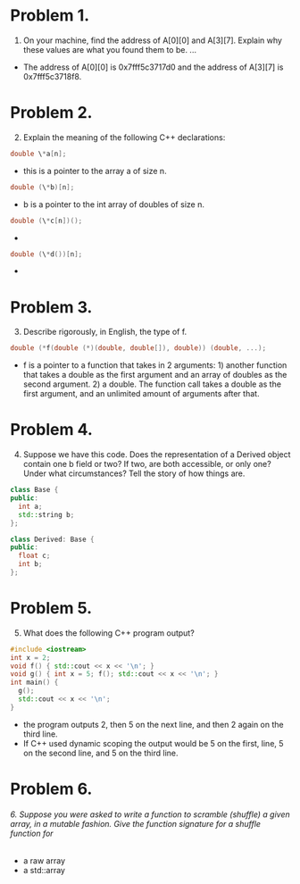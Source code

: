 # Problem 1.
1. On your machine, find the address of A[0][0] and A[3][7]. Explain why these values are what you found them to be. ...

- The address of A[0]\[0] is 0x7fff5c3717d0 and the address of A[3][7] is 0x7fff5c3718f8.

# Problem 2.
2. Explain the meaning of the following C++ declarations:
```cpp
double \*a[n];
```
- this is a pointer to the array a of size n.

 ```cpp
 double (\*b)[n];
 ```
- b is a pointer to the int array of doubles of size n.

```cpp
double (\*c[n])();
```
-

```cpp
double (\*d())[n];
```
-

# Problem 3.
3. Describe rigorously, in English, the type of f.
```cpp
double (*f(double (*)(double, double[]), double)) (double, ...);
```
- f is a pointer to a function that takes in 2 arguments: 1) another function that takes a double as the first argument and an array of doubles as the second argument. 2) a double. The function call takes a double as the first argument, and an unlimited amount of arguments after that.

# Problem 4.
4. Suppose we have this code. Does the representation of a Derived object contain one b field or two? If two, are both accessible, or only one? Under what circumstances? Tell the story of how things are.
```cpp
class Base {
public:
  int a;
  std::string b;
};

class Derived: Base {
public:
  float c;
  int b;
};
```

# Problem 5.
5. What does the following C++ program output?
```cpp
#include <iostream>
int x = 2;
void f() { std::cout << x << '\n'; }
void g() { int x = 5; f(); std::cout << x << '\n'; }
int main() {
  g();
  std::cout << x << '\n';
}
```
- the program outputs 2, then 5 on the next line, and then 2 again on the third line. 
- If C++ used dynamic scoping the output would be 5 on the first, line, 5 on the second line, and 5 on the third line.

# Problem 6.
###### 6. Suppose you were asked to write a function to scramble (shuffle) a given array, in a mutable fashion. Give the function signature for a shuffle function for
+ a raw array
+ a std::array
